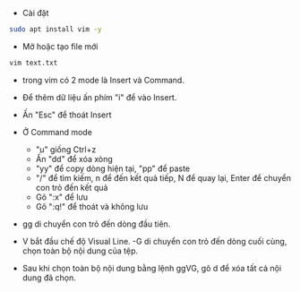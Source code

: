 - Cài đặt

``` sh
sudo apt install vim -y
```

- Mở hoặc tạo file mới

``` sh
vim text.txt
```

- trong vim có 2 mode là Insert và Command.
- Để thêm dữ liệu ấn phím "i" để vào Insert.
- Ấn "Esc" để thoát Insert

- Ở Command mode
  - "u" giống Ctrl+z
  - Ấn "dd" để xóa xòng
  - "yy" để copy dòng hiện tại, "pp" để paste
  - "/" để tìm kiếm, n để đến kết quả tiếp, N để quay lại, Enter để chuyển con trỏ đến kết quả
  - Gõ ":x" để lưu
  - Gõ ":q!" để thoát và không lưu
- gg di chuyển con trỏ đến dòng đầu tiên.
- V bắt đầu chế độ Visual Line.
-G di chuyển con trỏ đến dòng cuối cùng, chọn toàn bộ nội dung của tệp.
- Sau khi chọn toàn bộ nội dung bằng lệnh ggVG, gõ d để xóa tất cả nội dung đã chọn.
